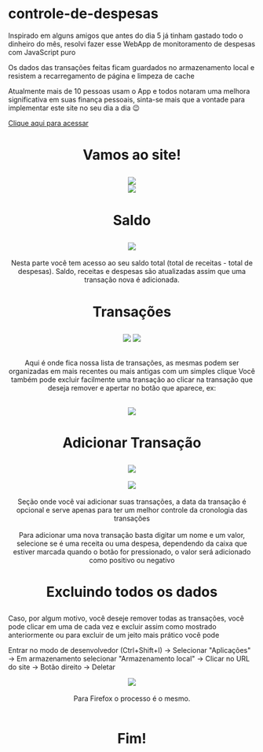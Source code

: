 # controle-de-despesas

Inspirado em alguns amigos que antes do dia 5 já tinham gastado todo o dinheiro do mês, resolvi fazer esse WebApp de monitoramento de despesas com JavaScript puro

Os dados das transações feitas ficam guardados no armazenamento local e resistem a recarregamento de página e limpeza de cache

Atualmente mais de 10 pessoas usam o App e todos notaram uma melhora significativa em suas finança pessoais, sinta-se mais que a vontade para implementar este site no seu dia a dia 😉 

<a href="https://miguel-galdino.github.io/controle-de-despesas/" target="_blank">
Clique aqui para acessar
</a>

# <p align="center"> Vamos ao site! </p>
<div align="center">
<img src="https://user-images.githubusercontent.com/85406655/128734358-eb42fa59-3811-4794-b329-d221a19b37e7.png">
<br>

<img src="https://user-images.githubusercontent.com/85406655/128734745-26a30e8d-918a-4e48-801a-846242e8b42e.png">
</div>


# <p align="center"> Saldo </p>
<div align="center">
<img src="https://user-images.githubusercontent.com/85406655/128737117-0ea2b245-f6f1-46ac-b020-c05bb713e304.png">
<br><br>
Nesta parte você tem acesso ao seu saldo total (total de receitas - total de despesas). Saldo, receitas e despesas são atualizadas assim que uma transação nova é adicionada.
</div>

# <p align="center"> Transações </p>

<div align="center" >
<img src="https://user-images.githubusercontent.com/85406655/128737828-c3643aa3-08aa-4925-8b11-b4b487f5e9f0.png">
<img src="https://user-images.githubusercontent.com/85406655/128738271-099c66fa-6512-47eb-b87e-6404f106f66a.png">
<br><br>

Aqui é onde fica nossa lista de transações, as mesmas podem ser organizadas em mais recentes ou mais antigas com um simples clique
Você também pode excluir facilmente uma transação ao clicar na transação que deseja remover e apertar no botão que aparece, ex:
<br><br>

<img src="https://user-images.githubusercontent.com/85406655/128741182-18e39b7c-2445-4d2c-bca6-ba469ad0f9df.png">
</div>


# <p align="center"> Adicionar Transação </p>

<div align="center">
<img src="https://user-images.githubusercontent.com/85406655/128740285-a48addf2-9285-43fa-851d-34b4986ad8f2.png">
<br><br>
<img src="https://user-images.githubusercontent.com/85406655/128740792-bda72acb-eaac-4f95-b20d-570a030fc8bd.png">
<br><br>
Seção onde você vai adicionar suas transações, a data da transação é opcional e serve apenas para ter um melhor controle da cronologia das transações
<br><br>
Para adicionar uma nova transação basta digitar um nome e um valor, selecione se é uma receita ou uma despesa, dependendo da caixa que estiver marcada quando o botão for pressionado, o valor será adicionado como positivo ou negativo
</div>

# <p align="center"> Excluindo todos os dados </p>

Caso, por algum motivo, você deseje remover todas as transações, você pode clicar em uma de cada vez e excluir assim como mostrado anteriormente ou para excluir de um jeito mais prático você pode 

Entrar no modo de desenvolvedor (Ctrl+Shift+I) -> Selecionar "Aplicações" -> Em armazenamento selecionar "Armazenamento local" -> Clicar no URL do site -> Botão direito -> Deletar

<div align="center">
<img src="https://user-images.githubusercontent.com/85406655/128742139-9519c71b-4fd0-48f6-a2c2-f890b0e08fc3.png">
</div>

<div align="center">
<br>
Para Firefox o processo é o mesmo.
<br><br>
</div>

# <p align="center"> Fim! </p>










